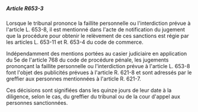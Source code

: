 ##### Article R653-3

Lorsque le tribunal prononce la faillite personnelle ou l'interdiction prévue à l'article L. 653-8, il est mentionné dans l'acte de notification du jugement que la procédure pour obtenir le relèvement de ces sanctions est régie par les articles L. 653-11 et R. 653-4 du code de commerce.

Indépendamment des mentions portées au casier judiciaire en application du 5e de l'article 768 du code de procédure pénale, les jugements prononçant la faillite personnelle ou l'interdiction prévue à l'article L. 653-8 font l'objet des publicités prévues à l'article R. 621-8 et sont adressés par le greffier aux personnes mentionnées à l'article R. 621-7.

Ces décisions sont signifiées dans les quinze jours de leur date à la diligence, selon le cas, du greffier du tribunal ou de la cour d'appel aux personnes sanctionnées.

